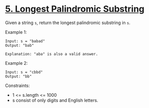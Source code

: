 # [5. Longest Palindromic Substring](https://leetcode.com/problems/longest-palindromic-substring/)
 
Given a string `s`, return the longest palindromic substring in `s`.

 

Example 1:

    Input: s = "babad"
    Output: "bab"

    Explanation: "aba" is also a valid answer.

Example 2:

    Input: s = "cbbd"
    Output: "bb"
 

Constraints:

* 1 <= s.length <= 1000
* s consist of only digits and English letters.